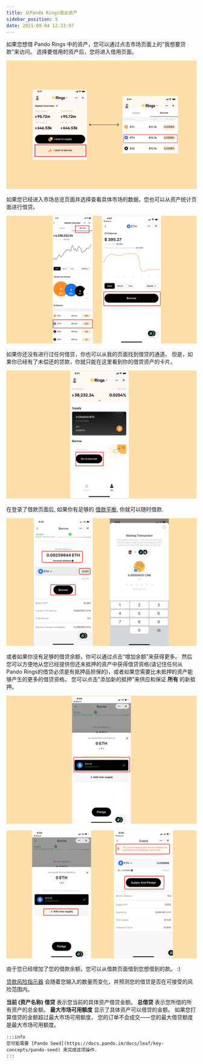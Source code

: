 ```yaml
---
title: 从Pando Rings借出资产
sidebar_position: 5
date: 2021-09-04 12:33:07
---
```


如果您想借 Pando Rings 中的资产，您可以通过点击市场页面上的“我想要贷款”来访问。 选择要借用的资产后，您将进入借用页面。

![](../assets/borrow1.jpg)

如果您已经进入市场总览页面并选择查看具体市场的数据，您也可以从资产统计页面进行借贷。

![](../assets/borrow2.jpg)

如果你还没有进行过任何借贷，你也可以从我的页面找到借贷的通道。 但是，如果你已经有了未偿还的贷款，你就只能在这里看到你的借贷资产的卡片。

![](../assets/borrow3.jpg)

在登录了借款页面后, 如果你有足够的 [借款平衡](../key-concepts/glossary), 你就可以随时借款.

![](../assets/borrow4.jpg)

或者如果你没有足够的借贷余额，你可以通过点击“增加余额”来获得更多。 然后您可以方便地从您已经提供但还未抵押的资产中获得借贷资格(请记住任何从Pando Rings的借贷必须是有抵押品担保的)，或者如果您需要比未抵押的资产能够产生的更多的借贷资格。 您可以点击"添加新的抵押"来供应和保证 **所有** 的新抵押。

![](../assets/borrow5.jpg)

![](../assets/borrow6.jpg)

由于您已经增加了您的借款余额，您可以从借款页面借到您想借到的款。 :)

[贷款风险指示器](../key-concepts/loan-risk-indicator) 会随着您输入的数量而变化，并预测您的借贷是否在可接受的风险范围内。

**当前 (资产名称) 借贷** 表示您当前的具体资产借贷金额。 **总借贷** 表示您所借的所有资产的总金额。 **最大市场可用额度** 显示了具体资产可以借贷的金额。 如果您打算借贷的金额超过最大市场可用额度， 您的订单不会成交——您的最大借贷额度是最大市场可用额度。

````mdx-code-block
:::info
您可能需要 [Pando Seed](https://docs.pando.im/docs/leaf/key-concepts/pando-seed) 来完成这项操作.
:::
````



